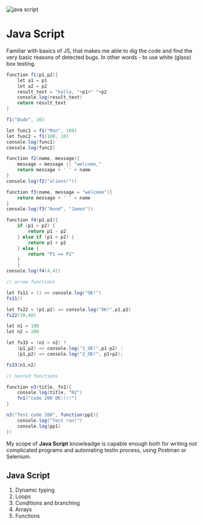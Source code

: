 ![java script](https://encrypted-tbn0.gstatic.com/images?q=tbn:ANd9GcQ-VdywFhf9xsN6AIeK4F6snUxn3xxXiWJrk8NNusEKF3E7FCXN1zWFZbTFTR6aOhBeXg&usqp=CAU)

# Java Script

Familiar with basics of JS, that makes me able to dig the code and find the very basic reasons of detected bugs. In other words - to use white (glass) box testing.

```java script        
function f1(p1,p2){
    let a1 = p1
    let a2 = p2
    result_text = "hello, "+p1+" "+p2
    console.log(result_text)
    return result_text
}

f1("Dude", 10)

let func1 = f1("Man", 100)
let func2 = f1(100, 10)
console.log(func1)
console.log(func2)

function f2(name, message){
    message = message || "welcome,"
    return message + ' ' + name 
}
console.log(f2("aliens!"))

function f3(name, message = "welcome"){
    return message + ' ' + name 
}
console.log(f3("Bond", "James"))

function f4(p1,p2){
    if (p1 > p2) {
        return p1 - p2
    } else if (p1 < p2) {
        return p1 + p2
    } else {
        return "P1 == P2"
    }
    }
console.log(f4(4,4))

// arrow functions

let fs11 = () => console.log("OK!")
fs11()

let fs22 = (p1,p2) => console.log("OK!",p1,p2)
fs22(30,40)

let n1 = 100
let n2 = 200

let fs33 = (n1 > n2) ?
    (p1,p2) => console.log("1_OK!",p1-p2) :
    (p1,p2) => console.log("2_OK!", p1+p2);

fs33(n1,n2)

// nested functions

function n3(title, fn1){
    console.log(title, "N2")
    fn1("code 200 OK!!!!")
}

n3("Test code 200", function(pp1){
    console.log("Test run!")
    console.log(pp1)
})

```
My scope of **Java Script** knowleadge is capable enough both for writing not complicated programs and automating testin process, using Postman or Selenium. 
## Java Script
1. Dynamic typing
2. Loops
3. Conditions and branching
4. Arrays
5. Functions
